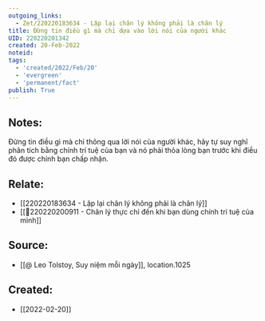 ```yaml
---
outgoing_links:
  - Zet/220220183634 - Lặp lại chân lý không phải là chân lý
title: Đừng tin điều gì mà chỉ dựa vào lời nói của người khác
UID: 220220201342
created: 20-Feb-2022
noteid:
tags:
  - 'created/2022/Feb/20'
  - 'evergreen'
  - 'permanent/fact'
publish: True
---
```

## Notes:
Đừng tin điều gì mà chỉ thông qua lời nói của người khác, hãy tự suy nghĩ phân tích bằng chính trí tuệ của bạn và nó phải thỏa lòng bạn trước khi điều đó được chính bạn chấp nhận.

## Relate:
- [[220220183634 - Lặp lại chân lý không phải là chân lý]]
- [[💬220220200911 - Chân lý thực chỉ đến khi bạn dùng chính trí tuệ của mình]]

## Source:
- [[@ Leo Tolstoy, Suy niệm mỗi ngày]], location.1025



## Created:
- [[2022-02-20]]
